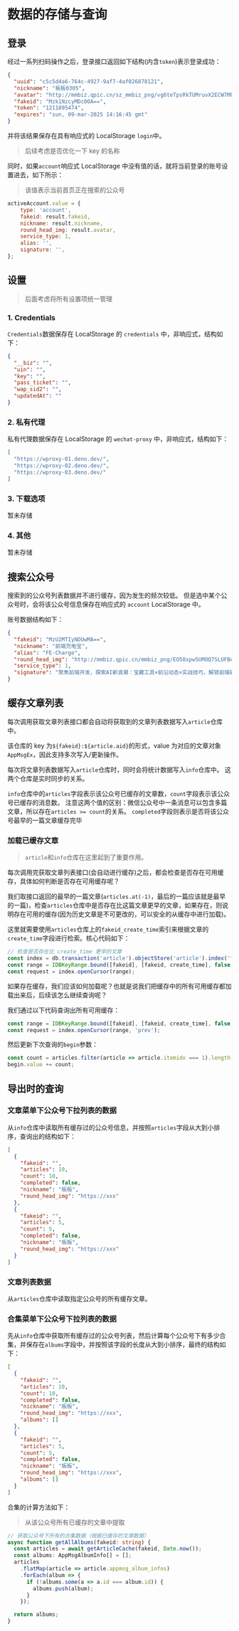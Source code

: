 # 数据的存储与查询

## 登录

经过一系列扫码操作之后，登录接口返回如下结构(内含`token`)表示登录成功：

```json
{
  "uuid": "c5c5d4a6-764c-4927-9af7-4af026878121",
  "nickname": "板板0305",
  "avatar": "http://mmbiz.qpic.cn/sz_mmbiz_png/vg6teTpsRkTUMruvX2ECW7MPmqND4vno2KRJAz6FREElS7ggKhcnHNrLTw7Wxs6e8icUQWtjpE28xziar36HXHEQ/0?wx_fmt=png",
  "fakeid": "Mzk1NzcyMDc0OA==",
  "token": "1211895474",
  "expires": "sun, 09-mar-2025 14:16:45 gmt"
}
```

并将该结果保存在具有响应式的 LocalStorage `login`中。

> 后续考虑是否优化一下 key 的名称

同时，如果`account`响应式 LocalStorage 中没有值的话，就将当前登录的账号设置进去，如下所示：

> 该值表示当前首页正在搜索的公众号

```js
activeAccount.value = {
    type: 'account',
    fakeid: result.fakeid,
    nickname: result.nickname,
    round_head_img: result.avatar,
    service_type: 1,
    alias: '',
    signature: '',
};
```

## 设置

> 后面考虑将所有设置项统一管理

### 1. Credentials

`Credentials`数据保存在 LocalStorage 的 `credentials` 中，非响应式，结构如下：

```json
{
  "__biz": "",
  "uin": "",
  "key": "",
  "pass_ticket": "",
  "wap_sid2": "",
  "updatedAt": ""
}
```

### 2. 私有代理

私有代理数据保存在 LocalStorage 的 `wechat-proxy` 中，非响应式，结构如下：

```json
[
  "https://wproxy-01.deno.dev/",
  "https://wproxy-02.deno.dev/",
  "https://wproxy-03.deno.dev/"
]
```

### 3. 下载选项

暂未存储

### 4. 其他

暂未存储

## 搜索公众号

搜索到的公众号列表数据并不进行缓存，因为发生的频次较低。
但是选中某个公众号时，会将该公众号信息保存在响应式的 `account` LocalStorage 中。

账号数据结构如下：

```json
{
  "fakeid": "MzU2MTIyNDUwMA==",
  "nickname": "前端充电宝",
  "alias": "FE-Charge",
  "round_head_img": "http://mmbiz.qpic.cn/mmbiz_png/EO58xpw5UMOQ7SLUFBoTAic22Pd63GqfXZibppZSGia2DsCllsnZrhZZqFN0ucxmztqP0icicOEiaQKAIAvnF71lqT4w/0?wx_fmt=png",
  "service_type": 1,
  "signature": "聚焦前端开发，探索AI新浪潮：宝藏工具×前沿动态×实战技巧，解锁前端新可能！"
}
```

## 缓存文章列表

每次调用获取文章列表接口都会自动将获取到的文章列表数据写入`article`仓库中。

该仓库的 key 为`${fakeid}:${article.aid}`的形式，value 为对应的文章对象`AppMsgEx`，因此支持多次写入/更新操作。

每次将文章列表数据写入`article`仓库时，同时会将统计数据写入`info`仓库中。
这两个仓库是实时同步的关系。

`info`仓库中的`articles`字段表示该公众号已缓存的文章数，`count`字段表示该公众号已缓存的消息数。
注意这两个值的区别：微信公众号中一条消息可以包含多篇文章，所以存在`articles >= count`的关系。
`completed`字段则表示是否将该公众号最早的一篇文章缓存完毕

### 加载已缓存文章

> `article`和`info`仓库在这里起到了重要作用。

每次调用完获取文章列表接口(会自动进行缓存)之后，都会检查是否存在可用缓存，具体如何判断是否存在可用缓存呢？

我们取接口返回的最早的一篇文章(`articles.at(-1)`，最后的一篇应该就是最早的一篇)，检查`articles`仓库中是否存在比这篇文章更早的文章，如果存在，则说明存在可用的缓存(因为历史文章是不可更改的，可以安全的从缓存中进行加载)。

这里就需要使用`articles`仓库上的`fakeid_create_time`索引来根据文章的`create_time`字段进行检索。核心代码如下：

```js
// 检查是否存在比 create_time 更早的文章
const index = db.transaction('article').objectStore('article').index('fakeid_create_time');
const range = IDBKeyRange.bound([fakeid], [fakeid, create_time], false, true);
const request = index.openCursor(range);
```

如果存在缓存，我们应该如何加载呢？也就是说我们把缓存中的所有可用缓存都加载出来后，后续该怎么继续查询呢？

我们通过以下代码查询出所有可用缓存：

```js
const range = IDBKeyRange.bound([fakeid], [fakeid, create_time], false, true);
const request = index.openCursor(range, 'prev');
```

然后更新下次查询的`begin`参数：

```js
const count = articles.filter(article => article.itemidx === 1).length;
begin.value += count;
```

## 导出时的查询

### 文章菜单下公众号下拉列表的数据

从`info`仓库中读取所有缓存过的公众号信息，并按照`articles`字段从大到小排序，查询出的结构如下：

```json
[
  {
    "fakeid": "",
    "articles": 10,
    "count": 10,
    "completed": false,
    "nickname": "板板",
    "round_head_img": "https://xxx"
  },
  {
    "fakeid": "",
    "articles": 5,
    "count": 5,
    "completed": false,
    "nickname": "板板",
    "round_head_img": "https://xxx"
  }
]
```

### 文章列表数据

从`articles`仓库中读取指定公众号的所有缓存文章。

### 合集菜单下公众号下拉列表的数据

先从`info`仓库中获取所有缓存过的公众号列表，然后计算每个公众号下有多少合集，并保存在`albums`字段中，并按照该字段的长度从大到小排序，最终的结构如下：

```json
[
  {
    "fakeid": "",
    "articles": 10,
    "count": 10,
    "completed": false,
    "nickname": "板板",
    "round_head_img": "https://xxx",
    "albums": []
  },
  {
    "fakeid": "",
    "articles": 5,
    "count": 5,
    "completed": false,
    "nickname": "板板",
    "round_head_img": "https://xxx",
    "albums": []
  }
]
```

合集的计算方法如下：

> 从该公众号所有已缓存的文章中提取

```ts
// 获取公众号下所有的合集数据（根据已缓存的文章数据）
async function getAllAlbums(fakeid: string) {
  const articles = await getArticleCache(fakeid, Date.now());
  const albums: AppMsgAlbumInfo[] = [];
  articles
    .flatMap(article => article.appmsg_album_infos)
    .forEach(album => {
      if (!albums.some(a => a.id === album.id)) {
        albums.push(album);
      }
    });

  return albums;
}
```
